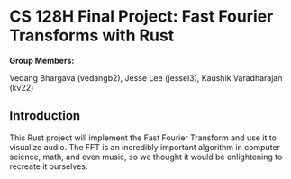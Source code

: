 # CS 128H Final Project: Fast Fourier Transforms with Rust


**Group Members:**

Vedang Bhargava (vedangb2), Jesse Lee (jessel3), Kaushik Varadharajan (kv22)

## Introduction

This Rust project will implement the Fast Fourier Transform and use it to visualize audio. The FFT is an incredibly important algorithm in computer science, math, and even music, so we thought it would be enlightening to recreate it ourselves. 
